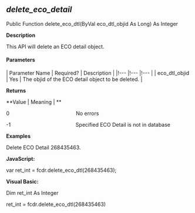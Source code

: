 _delete_eco_detail_
---------------------

Public Function delete_eco_dtl(ByVal eco_dtl_objid As Long) As Integer

**Description**

This API will delete an ECO detail object.

#### Parameters

| Parameter Name | Required? | Description |
|!--- |!--- |!--- |
| eco_dtl_objid | Yes | The objid of the ECO detail object to be deleted. |

**Returns**

**Value | Meaning | **

0                                              No errors

-1                                             Specified ECO Detail is not in database

**Examples**

 Delete ECO Detail 268435463.

**JavaScript:**

var ret_int = fcdr.delete_eco_dtl(268435463);

**Visual Basic:**

Dim ret_int As Integer

ret_int = fcdr.delete_eco_dtl(268435463)